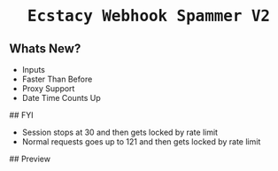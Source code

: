 <h1>
<p align="center">
  <samp>
  Ecstacy Webhook Spammer V2
</p>
</h1>

## Whats New?
 
 <ul>
 <li> Inputs
 <li> Faster Than Before
 <li> Proxy Support
 <li> Date Time Counts Up
 </li>
 </ul>
## FYI
<ul>
<li> Session stops at 30 and then gets locked by rate limit
<li> Normal requests goes up to 121 and then gets locked by rate limit
</li>
</ul>
## Preview
  



